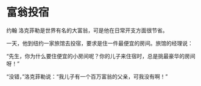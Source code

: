 # 富翁投宿

约翰 洛克菲勒是世界有名的大富翁，可是他在日常开支方面很节省。 

一天，他到纽约一家旅馆去投宿，要求是住一件最便宜的房间。旅馆的经理说： 

“先生，你为什么要住便宜的小房间呢？你的儿子来住宿时，总是挑最豪华的房间呀！” 

“没错，”洛克菲勒说：“我儿子有一个百万富翁的父亲，可我没有啊！”
 